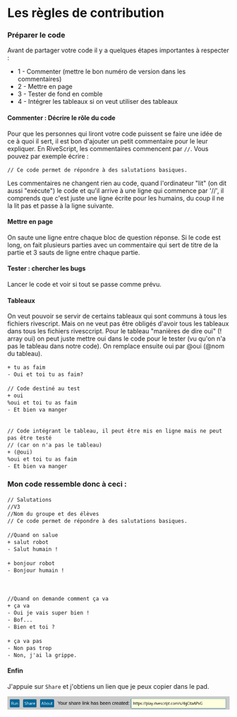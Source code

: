 # Les règles de contribution

### Préparer le code

Avant de partager votre code il y a quelques étapes importantes à respecter :

- 1 - Commenter (mettre le bon numéro de version dans les commentaires)
- 2 - Mettre en page
- 3 - Tester de fond en comble
- 4 - Intégrer les tableaux si on veut utiliser des tableaux




#### Commenter : Décrire le rôle du code

Pour que les personnes qui liront votre code puissent se faire une idée de ce à quoi il sert, il est bon d'ajouter un petit commentaire pour le leur expliquer. En RiveScript, les commentaires commencent par `//`. Vous pouvez par exemple écrire :

```
// Ce code permet de répondre à des salutations basiques.
```

Les commentaires ne changent rien au code, quand l'ordinateur "lit" (on dit aussi "exécute") le code et qu'il arrive à une ligne qui commence par '//', il comprends que c'est juste une ligne écrite pour les humains, du coup il ne la lit pas et passe à la ligne suivante. 

#### Mettre en page
On saute une ligne entre chaque bloc de question réponse.
Si le code est long, on fait plusieurs parties avec un commentaire qui sert de titre de la partie et 3 sauts de ligne entre chaque partie.

#### Tester : chercher les bugs

Lancer le code et voir si tout se passe comme prévu.

#### Tableaux
On veut pouvoir se servir de certains tableaux qui sont communs à tous les fichiers rivescript. Mais on ne veut pas être obligés d'avoir tous les tableaux dans tous les fichiers rivesccript. Pour le tableau "manières de dire oui" (! array oui) on peut juste mettre oui dans le code pour le tester (vu qu'on n'a pas le tableau dans notre code). On remplace ensuite oui par @oui (@nom du tableau).
```
+ tu as faim
- Oui et toi tu as faim?

// Code destiné au test
+ oui
%oui et toi tu as faim
- Et bien va manger


// Code intégrant le tableau, il peut être mis en ligne mais ne peut pas être testé
// (car on n'a pas le tableau)
+ (@oui)
%oui et toi tu as faim
- Et bien va manger

```

### Mon code ressemble donc à ceci :

```
// Salutations
//V3
//Nom du groupe et des élèves
// Ce code permet de répondre à des salutations basiques.

//Quand on salue
+ salut robot
- Salut humain !

+ bonjour robot
- Bonjour humain !



//Quand on demande comment ça va 
+ ça va
- Oui je vais super bien !
- Bof...
- Bien et toi ?

+ ça va pas
- Non pas trop
- Non, j'ai la grippe.
```

#### Enfin

J'appuie sur `Share` et j'obtiens un lien que je peux copier dans le pad.

![](img/cde2.png)

